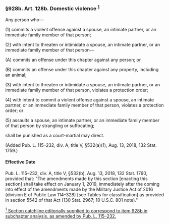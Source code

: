### §928b. Art. 128b. Domestic violence <sup><a href="#928a_1_target" name="928a_1">1</a></sup> ###

Any person who—

(1) commits a violent offense against a spouse, an intimate partner, or an immediate family member of that person;

(2) with intent to threaten or intimidate a spouse, an intimate partner, or an immediate family member of that person—

(A) commits an offense under this chapter against any person; or

(B) commits an offense under this chapter against any property, including an animal;

(3) with intent to threaten or intimidate a spouse, an intimate partner, or an immediate family member of that person, violates a protection order;

(4) with intent to commit a violent offense against a spouse, an intimate partner, or an immediate family member of that person, violates a protection order; or

(5) assaults a spouse, an intimate partner, or an immediate family member of that person by strangling or suffocating;

shall be punished as a court-martial may direct.

(Added Pub. L. 115–232, div. A, title V, §532(a)(1), Aug. 13, 2018, 132 Stat. 1759.)

#### Effective Date ####

Pub. L. 115–232, div. A, title V, §532(b), Aug. 13, 2018, 132 Stat. 1760, provided that: "The amendments made by this section [enacting this section] shall take effect on January 1, 2019, immediately after the coming into effect of the amendments made by the Military Justice Act of 2016 (division E of Public Law 114–328) [see Tables for classification] as provided in section 5542 of that Act (130 Stat. 2967; 10 U.S.C. 801 note)."

[<sup>1</sup> Section catchline editorially supplied to correspond to item 928b in subchapter analysis, as amended by Pub. L. 115–232.](#928b_1)